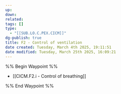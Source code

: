 ```yaml
---
up: 
down: 
related: 
tags: []
type:
  - "[[SUB.LO.C.PEX.CICM]]"
dg-publish: true
title: F2 - Control of ventilation
date created: Tuesday, March 4th 2025, 19:11:51
date modified: Tuesday, March 25th 2025, 16:09:21
---
```


%% Begin Waypoint %%

- [[CICM.F2.i - Control of breathing]]

%% End Waypoint %%
